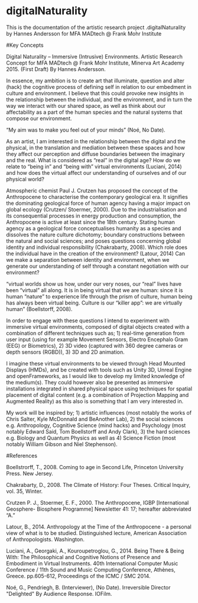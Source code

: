 # digitalNaturality
This is the documentation of the artistic research project .digitalNaturality by Hannes Andersson for MFA MADtech @ Frank Mohr Institute

#Key Concepts

Digital Naturality –
Immersive (Intrusive) Environments.
Artistic Research Concept for MFA MADtech @ Frank Mohr Institute, Minerva Art Academy 2015. 
(First Draft)
By Hannes Andersson.


In essence, my ambition is to create art that illuminate, question and alter (hack) the cognitive process of defining self in relation to our embedment in culture and environment. 
I believe that this could provoke new insights in the relationship between the individual, and the environment, and in turn the way we interact with our shared space, as well as think about our affectability as a part of the human species and the natural systems that compose our environment. 

“My aim was to make you feel out of your minds” (Noé, No Date).

As an artist, I am interested in the relationship between the digital and the physical, in the translation and mediation between these spaces and how they affect our perception and diffuse boundaries between the imaginary and the real. What is considered as “real” in the digital age? How do we relate to “being in” and “being with” virtual environments (Luciani, 2014) and how does the virtual affect our understanding of ourselves and of our physical world?

Atmospheric chemist Paul J. Crutzen has proposed the concept of the Anthropocene to characterise the contemporary geological era. It signifies the dominating geological force of human agency having a major impact on global ecology (Crutzen/ Stoermer, 2000). Due to the industrialisation and its consequential processes in energy production and consumption, the Anthropocene is active at least since the 18th century. Stating human agency as a geological force conceptualises humanity as a species and dissolves the nature culture dichotomy; boundary constructions between the natural and social sciences; and poses questions concerning global identity and individual responsibility (Chakrabarty, 2008). Which role does the individual have in the creation of the environment? (Latour, 2014) Can we make a separation between identity and environment, when we generate our understanding of self through a constant negotiation with our environment?


“virtual worlds show us how, under our very noses, our “real” lives have been “virtual” all along. It is in being virtual that we are human: since it is human “nature” to experience life through the prism of culture, human being has always been virtual being. Culture is our “killer app”: we are virtually human” (Boellstorff, 2008). 

In order to engage with these questions I intend to experiment with immersive virtual environments, composed of digital objects created with a combination of different techniques such as; 1) real-time generation from user input (using for example Movement Sensors, Electro Encephalo Gram (EEG) or Biometrics), 2) 3D video (captured with 360 degree cameras or depth sensors (RGBD)), 3) 3D and 2D animation.

I imagine these virtual environments to be viewed through Head Mounted Displays (HMDs), and be created with tools such as Unity 3D, Unreal Engine and openFrameworks, as I would like to develop my limited knowledge of the medium(s). They could however also be presented as immersive installations integrated in shared physical space using techniques for spatial placement of digital content (e.g. a combination of Projection Mapping and Augmented Reality) as this also is something that I am very interested in.

My work will be inspired by; 1) artistic influences (most notably the works of Chris Salter, Kyle McDonnald and BeAnother Lab), 2) the social sciences e.g. Anthropology, Cognitive Science (mind hacks) and Psychology (most notably Edward Said, Tom Boellstorff and Andy Clark), 3) the hard sciences e.g. Biology and Quantum Physics as well as 4) Science Fiction (most notably William Gibson and Niel Stephenson). 





#References

Boellstrorff, T., 2008. Coming to age in Second Life, Princeton University Press. New Jersey.

Chakrabarty, D., 2008. The Climate of History: Four Theses. Critical Inquiry, vol. 35, Winter.

Crutzen P. J., Stoermer, E. F., 2000. The Anthropocene, IGBP [International Geosphere- Biosphere Programme] Newsletter 41: 17; hereafter abbreviated “A.”

Latour, B., 2014. Anthropology at the Time of the Anthropocene - a personal view of what is to be
studied. Distinguished lecture, American Association of Anthropologists. Washington.

Luciani, A., Georgaki, A., Kouroupetroglou, G., 2014. Being There & Being With: The Philosophical and Cognitive Notions of Presence and Embodiment in Virtual Instruments. 40th
International Computer Music Conference / 11th Sound and Music Computing Conference, Athènes, Greece. pp.605-612, Proceedings of the ICMC / SMC 2014. <hal-01085925>

Noé, G., Pendriegh, B. (Interviewer), (No Date). Irreversible Director "Delighted" By Audience Response. IOFilm.
